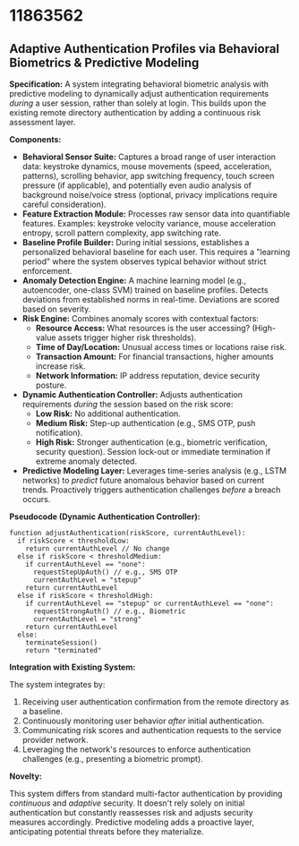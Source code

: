# 11863562

## Adaptive Authentication Profiles via Behavioral Biometrics & Predictive Modeling

**Specification:** A system integrating behavioral biometric analysis with predictive modeling to dynamically adjust authentication requirements *during* a user session, rather than solely at login. This builds upon the existing remote directory authentication by adding a continuous risk assessment layer.

**Components:**

*   **Behavioral Sensor Suite:** Captures a broad range of user interaction data: keystroke dynamics, mouse movements (speed, acceleration, patterns), scrolling behavior, app switching frequency, touch screen pressure (if applicable), and potentially even audio analysis of background noise/voice stress (optional, privacy implications require careful consideration).
*   **Feature Extraction Module:** Processes raw sensor data into quantifiable features. Examples: keystroke velocity variance, mouse acceleration entropy, scroll pattern complexity, app switching rate.
*   **Baseline Profile Builder:** During initial sessions, establishes a personalized behavioral baseline for each user. This requires a "learning period" where the system observes typical behavior without strict enforcement.
*   **Anomaly Detection Engine:**  A machine learning model (e.g., autoencoder, one-class SVM) trained on baseline profiles. Detects deviations from established norms in real-time.  Deviations are scored based on severity.
*   **Risk Engine:** Combines anomaly scores with contextual factors:
    *   **Resource Access:** What resources is the user accessing? (High-value assets trigger higher risk thresholds).
    *   **Time of Day/Location:** Unusual access times or locations raise risk.
    *   **Transaction Amount:** For financial transactions, higher amounts increase risk.
    *   **Network Information:** IP address reputation, device security posture.
*   **Dynamic Authentication Controller:**  Adjusts authentication requirements *during* the session based on the risk score:
    *   **Low Risk:** No additional authentication.
    *   **Medium Risk:**  Step-up authentication (e.g., SMS OTP, push notification).
    *   **High Risk:**  Stronger authentication (e.g., biometric verification, security question).  Session lock-out or immediate termination if extreme anomaly detected.
*   **Predictive Modeling Layer:** Leverages time-series analysis (e.g., LSTM networks) to *predict* future anomalous behavior based on current trends. Proactively triggers authentication challenges *before* a breach occurs.

**Pseudocode (Dynamic Authentication Controller):**

```
function adjustAuthentication(riskScore, currentAuthLevel):
  if riskScore < thresholdLow:
    return currentAuthLevel // No change
  else if riskScore < thresholdMedium:
    if currentAuthLevel == "none":
      requestStepUpAuth() // e.g., SMS OTP
      currentAuthLevel = "stepup"
    return currentAuthLevel
  else if riskScore < thresholdHigh:
    if currentAuthLevel == "stepup" or currentAuthLevel == "none":
      requestStrongAuth() // e.g., Biometric
      currentAuthLevel = "strong"
    return currentAuthLevel
  else:
    terminateSession()
    return "terminated"
```

**Integration with Existing System:**

The system integrates by:

1.  Receiving user authentication confirmation from the remote directory as a baseline.
2.  Continuously monitoring user behavior *after* initial authentication.
3.  Communicating risk scores and authentication requests to the service provider network.
4.  Leveraging the network's resources to enforce authentication challenges (e.g., presenting a biometric prompt).

**Novelty:**

This system differs from standard multi-factor authentication by providing *continuous* and *adaptive* security. It doesn't rely solely on initial authentication but constantly reassesses risk and adjusts security measures accordingly. Predictive modeling adds a proactive layer, anticipating potential threats before they materialize.